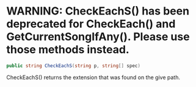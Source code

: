 # WARNING: CheckEachS() has been deprecated for CheckEach() and GetCurrentSongIfAny(). Please use those methods instead.

```cs
public string CheckEachS(string p, string[] spec)
```

CheckEachS() returns the extension that was found on the give path.